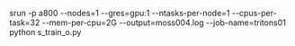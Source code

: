 srun -p a800 --nodes=1 --gres=gpu:1 --ntasks-per-node=1 --cpus-per-task=32 --mem-per-cpu=2G --output=moss004.log --job-name=tritons01 python s_train_o.py